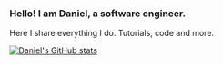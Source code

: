 ### Hello! I am Daniel, a software engineer.

Here I share everything I do. Tutorials, code and more.

[![Daniel's GitHub stats](https://github-readme-stats.vercel.app/api?username=alvareztech)](https://github.com/anuraghazra/github-readme-stats)
